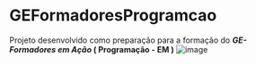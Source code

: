 # GEFormadoresProgramcao </font>

Projeto desenvolvido como preparação para a formação do **_GE- Formadores em Ação_ ( Programação - EM )**
![image](https://user-images.githubusercontent.com/103603841/186033189-9e70bbe9-d9bb-4cc2-a08a-7496582b8279.png)

